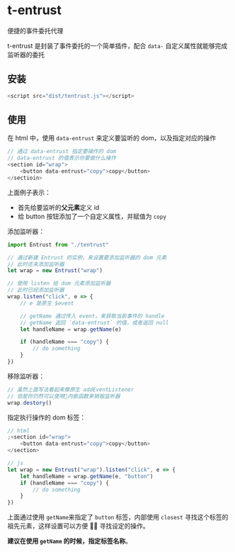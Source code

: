 # t-entrust

便捷的事件委托代理

t-entrust 是封装了事件委托的一个简单插件，配合 `data-` 自定义属性就能够完成监听器的委托

## 安装

```javascript
<script src="dist/tentrust.js"></script>
```

## 使用

在 html 中，使用 `data-entrust` 来定义要监听的 dom，以及指定对应的操作

```javascript
// 通过 data-entrust 指定要操作的 dom
// data-entrust 的值表示你要做什么操作
<section id="wrap">
	<button data-entrust="copy">copy</button>
</sectioin>
```

上面例子表示：

-   首先给要监听的**父元素**定义 id
-   给 button 按钮添加了一个自定义属性，并赋值为 `copy`

添加监听器：

```javascript
import Entrust from "./tentrust"

// 通过新建 Entrust 的实例，来设置要添加监听器的 dom 元素
// 此时还未添加监听器
let wrap = new Entrust("wrap")

// 使用 listen 给 dom 元素添加监听器
// 此时已经添加监听器
wrap.listen("click", e => {
	// e 是原生 $event

	// getName 通过传入 event，来获取当前事件的 handle
	// getName 返回 `data-entrust` 的值，或者返回 null
	let handleName = wrap.getName(e)

	if (handleName === "copy") {
		// do something
	}
})
```

移除监听器：

```javascript
// 虽然上面写法看起来像原生 addEventListener
// 但是你仍然可以使用内嵌函数来销毁监听器
wrap.destory()
```

指定执行操作的 dom 标签：

```javascript
// html
;<section id="wrap">
	<button data-entrust="copy">copy</button>
</section>

// js
let wrap = new Entrust("wrap").listen("click", e => {
	let handleName = wrap.getName(e, "button")
	if (handleName === "copy") {
		// do something
	}
})
```

上面通过使用 `getName`来指定了 `button` 标签，内部使用 `closest` 寻找这个标签的祖先元素，这样设置可以方便  寻找设定的操作。

**建议在使用 `getName` 的时候，指定标签名称**。

